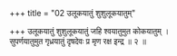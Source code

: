 +++
title = "02 उलूकयातुं शुशुलूकयातुम्"

+++
उलूकयातुं शुशुलूकयातुं जहि श्वयातुमुत कोकयातुम् ।  
सुपर्णयातुमुत गृध्रयातुं दृषदेवः प्र मृण रक्ष इन्द्र ॥ २ ॥